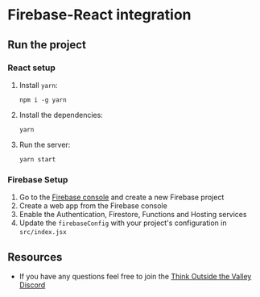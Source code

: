 # Firebase-React integration

## Run the project

### React setup

1. Install `yarn`:
    ```
    npm i -g yarn
    ```

2. Install the dependencies:
    ```
    yarn
    ```

4. Run the server:
    ```
    yarn start
    ```

### Firebase Setup

1. Go to the [Firebase console](https://firebase.google.com/console) and create a new Firebase project
2. Create a web app from the Firebase console
3. Enable the Authentication, Firestore, Functions and Hosting services
4. Update the `firebaseConfig` with your project's configuration in `src/index.jsx`

## Resources

- If you have any questions feel free to join the [Think Outside the Valley Discord](http://bit.ly/disctotv)